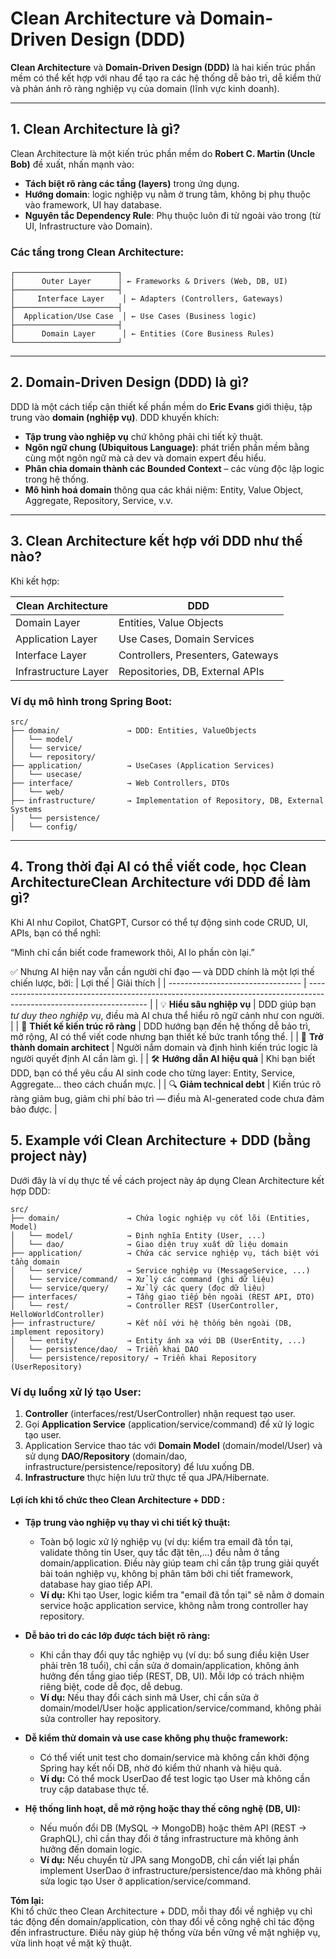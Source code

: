 # Clean Architecture và Domain-Driven Design (DDD)

**Clean Architecture** và **Domain-Driven Design (DDD)** là hai kiến trúc phần mềm có thể kết hợp với nhau để tạo ra các hệ thống dễ bảo trì, dễ kiểm thử và phản ánh rõ ràng nghiệp vụ của domain (lĩnh vực kinh doanh).

---

## 1. Clean Architecture là gì?

Clean Architecture là một kiến trúc phần mềm do **Robert C. Martin (Uncle Bob)** đề xuất, nhấn mạnh vào:

- **Tách biệt rõ ràng các tầng (layers)** trong ứng dụng.
- **Hướng domain**: logic nghiệp vụ nằm ở trung tâm, không bị phụ thuộc vào framework, UI hay database.
- **Nguyên tắc Dependency Rule**: Phụ thuộc luôn đi từ ngoài vào trong (từ UI, Infrastructure vào Domain).

### Các tầng trong Clean Architecture:

```
┌───────────────────────┐
│      Outer Layer      │ ← Frameworks & Drivers (Web, DB, UI)
├───────────────────────┤
│     Interface Layer    │ ← Adapters (Controllers, Gateways)
├───────────────────────┤
│  Application/Use Case  │ ← Use Cases (Business logic)
├───────────────────────┤
│      Domain Layer      │ ← Entities (Core Business Rules)
└───────────────────────┘
```

---

## 2. Domain-Driven Design (DDD) là gì?

DDD là một cách tiếp cận thiết kế phần mềm do **Eric Evans** giới thiệu, tập trung vào **domain (nghiệp vụ)**. DDD khuyến khích:

- **Tập trung vào nghiệp vụ** chứ không phải chi tiết kỹ thuật.
- **Ngôn ngữ chung (Ubiquitous Language)**: phát triển phần mềm bằng cùng một ngôn ngữ mà cả dev và domain expert đều hiểu.
- **Phân chia domain thành các Bounded Context** – các vùng độc lập logic trong hệ thống.
- **Mô hình hoá domain** thông qua các khái niệm: Entity, Value Object, Aggregate, Repository, Service, v.v.

---

## 3. Clean Architecture kết hợp với DDD như thế nào?

Khi kết hợp:

| Clean Architecture     | DDD                              |
|------------------------|-----------------------------------|
| Domain Layer           | Entities, Value Objects           |
| Application Layer      | Use Cases, Domain Services        |
| Interface Layer        | Controllers, Presenters, Gateways |
| Infrastructure Layer   | Repositories, DB, External APIs   |

### Ví dụ mô hình trong Spring Boot:

```
src/
├── domain/               → DDD: Entities, ValueObjects
│   └── model/
│   └── service/
│   └── repository/
├── application/          → UseCases (Application Services)
│   └── usecase/
├── interface/            → Web Controllers, DTOs
│   └── web/
├── infrastructure/       → Implementation of Repository, DB, External Systems
│   └── persistence/
│   └── config/
```

---

## 4. Trong thời đại AI có thể viết code, học Clean ArchitectureClean Architecture với DDD để làm gì?
Khi AI như Copilot, ChatGPT, Cursor có thể tự động sinh code CRUD, UI, APIs, bạn có thể nghĩ:

“Mình chỉ cần biết code framework thôi, AI lo phần còn lại.”

✅ Nhưng AI hiện nay vẫn cần người chỉ đạo — và DDD chính là một lợi thế chiến lược, bởi:
| Lợi thế                           | Giải thích                                                                                                           |
| --------------------------------- | -------------------------------------------------------------------------------------------------------------------- |
| 💡 **Hiểu sâu nghiệp vụ**         | DDD giúp bạn *tư duy theo nghiệp vụ*, điều mà AI chưa thể hiểu rõ ngữ cảnh như con người.                            |
| 🧭 **Thiết kế kiến trúc rõ ràng** | DDD hướng bạn đến hệ thống dễ bảo trì, mở rộng, AI có thể viết code nhưng bạn thiết kế bức tranh tổng thể.           |
| 🧠 **Trở thành domain architect** | Người nắm domain và định hình kiến trúc logic là người quyết định AI cần làm gì.                                     |
| 🛠️ **Hướng dẫn AI hiệu quả**     | Khi bạn biết DDD, bạn có thể yêu cầu AI sinh code cho từng layer: Entity, Service, Aggregate... theo cách chuẩn mực. |
| 🔍 **Giảm technical debt**        | Kiến trúc rõ ràng giảm bug, giảm chi phí bảo trì — điều mà AI-generated code chưa đảm bảo được.                      |

## 5. Example với Clean Architecture + DDD (bằng project này)

Dưới đây là ví dụ thực tế về cách project này áp dụng Clean Architecture kết hợp DDD:

```
src/
├── domain/               → Chứa logic nghiệp vụ cốt lõi (Entities, Model)
│   └── model/            → Định nghĩa Entity (User, ...)
│   └── dao/              → Giao diện truy xuất dữ liệu domain
├── application/          → Chứa các service nghiệp vụ, tách biệt với tầng domain
│   └── service/          → Service nghiệp vụ (MessageService, ...)
│   └── service/command/  → Xử lý các command (ghi dữ liệu)
│   └── service/query/    → Xử lý các query (đọc dữ liệu)
├── interfaces/           → Tầng giao tiếp bên ngoài (REST API, DTO)
│   └── rest/             → Controller REST (UserController, HelloWorldController)
├── infrastructure/       → Kết nối với hệ thống bên ngoài (DB, implement repository)
│   └── entity/           → Entity ánh xạ với DB (UserEntity, ...)
│   └── persistence/dao/  → Triển khai DAO
│   └── persistence/repository/ → Triển khai Repository (UserRepository)
```

### Ví dụ luồng xử lý tạo User:
1. **Controller** (interfaces/rest/UserController) nhận request tạo user.
2. Gọi **Application Service** (application/service/command) để xử lý logic tạo user.
3. Application Service thao tác với **Domain Model** (domain/model/User) và sử dụng **DAO/Repository** (domain/dao, infrastructure/persistence/repository) để lưu xuống DB.
4. **Infrastructure** thực hiện lưu trữ thực tế qua JPA/Hibernate.

#### Lợi ích khi tổ chức theo Clean Architecture + DDD :

- **Tập trung vào nghiệp vụ thay vì chi tiết kỹ thuật:**
  - Toàn bộ logic xử lý nghiệp vụ (ví dụ: kiểm tra email đã tồn tại, validate thông tin User, quy tắc đặt tên,...) đều nằm ở tầng domain/application. Điều này giúp team chỉ cần tập trung giải quyết bài toán nghiệp vụ, không bị phân tâm bởi chi tiết framework, database hay giao tiếp API.
  - **Ví dụ:** Khi tạo User, logic kiểm tra "email đã tồn tại" sẽ nằm ở domain service hoặc application service, không nằm trong controller hay repository.

- **Dễ bảo trì do các lớp được tách biệt rõ ràng:**
  - Khi cần thay đổi quy tắc nghiệp vụ (ví dụ: bổ sung điều kiện User phải trên 18 tuổi), chỉ cần sửa ở domain/application, không ảnh hưởng đến tầng giao tiếp (REST, DB, UI). Mỗi lớp có trách nhiệm riêng biệt, code dễ đọc, dễ debug.
  - **Ví dụ:** Nếu thay đổi cách sinh mã User, chỉ cần sửa ở domain/model/User hoặc application/service/command, không phải sửa controller hay repository.

- **Dễ kiểm thử domain và use case không phụ thuộc framework:**
  - Có thể viết unit test cho domain/service mà không cần khởi động Spring hay kết nối DB, nhờ đó kiểm thử nhanh và hiệu quả.
  - **Ví dụ:** Có thể mock UserDao để test logic tạo User mà không cần truy cập database thực tế.

- **Hệ thống linh hoạt, dễ mở rộng hoặc thay thế công nghệ (DB, UI):**
  - Nếu muốn đổi DB (MySQL → MongoDB) hoặc thêm API (REST → GraphQL), chỉ cần thay đổi ở tầng infrastructure mà không ảnh hưởng đến domain logic.
  - **Ví dụ:** Nếu chuyển từ JPA sang MongoDB, chỉ cần viết lại phần implement UserDao ở infrastructure/persistence/dao mà không phải sửa logic tạo User ở application/service/command.

**Tóm lại:**  
Khi tổ chức theo Clean Architecture + DDD, mỗi thay đổi về nghiệp vụ chỉ tác động đến domain/application, còn thay đổi về công nghệ chỉ tác động đến infrastructure. Điều này giúp hệ thống vừa bền vững về mặt nghiệp vụ, vừa linh hoạt về mặt kỹ thuật.
